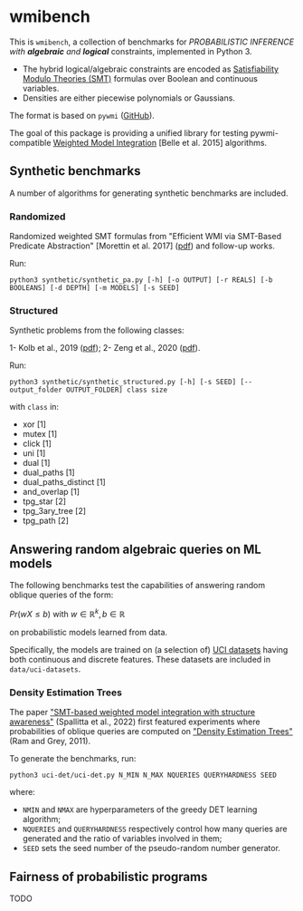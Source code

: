 
# wmibench

This is `wmibench`, a collection of benchmarks for *PROBABILISTIC INFERENCE with
**algebraic** and **logical*** constraints, implemented in Python 3.

- The hybrid logical/algebraic constraints are encoded as
[Satisfiability Modulo Theories
(SMT)](https://en.wikipedia.org/wiki/Satisfiability_modulo_theories)
formulas over Boolean and continuous variables.
- Densities are
either piecewise polynomials or Gaussians.

The format is based on `pywmi`
([GitHub](https://github.com/weighted-model-integration/pywmi)).

The goal of this package is providing a unified library for testing
pywmi-compatible [Weighted Model
Integration](http://web.cs.ucla.edu/~guyvdb/papers/BelleIJCAI15.pdf)
[Belle et al. 2015] algorithms.

## Synthetic benchmarks

A number of algorithms for generating synthetic benchmarks are included.

### Randomized

Randomized weighted SMT formulas from "Efficient WMI via SMT-Based Predicate Abstraction" [Morettin et al. 2017] ([pdf](https://www.ijcai.org/proceedings/2017/0100.pdf)) and follow-up works.

Run:

`python3 synthetic/synthetic_pa.py [-h] [-o OUTPUT] [-r REALS] [-b BOOLEANS] [-d DEPTH] [-m MODELS] [-s SEED]`

### Structured

Synthetic problems from the following classes:

1- Kolb et al., 2019 ([pdf](http://proceedings.mlr.press/v115/kolb20a/kolb20a.pdf));
2- Zeng et al., 2020 ([pdf](http://proceedings.mlr.press/v115/zeng20a/zeng20a.pdf)).

Run:

`python3 synthetic/synthetic_structured.py [-h] [-s SEED] [--output_folder OUTPUT_FOLDER] class size`

with `class` in:

- xor [1]
- mutex [1]
- click [1]
- uni [1]
- dual [1]
- dual_paths [1]
- dual_paths_distinct [1]
- and_overlap [1]
- tpg_star [2]
- tpg_3ary_tree [2]
- tpg_path [2]


## Answering random algebraic queries on ML models

The following benchmarks test the capabilities of answering random
oblique queries of the form:

$Pr(w X \le b)$ with $w \in \mathbb{R}^k, b \in \mathbb{R}$

on probabilistic models learned from data.

Specifically, the models are trained on (a selection of) [UCI
datasets](https://archive.ics.uci.edu/ml/index.php) having both
continuous and discrete features. These datasets are included in
`data/uci-datasets`.


### Density Estimation Trees

The paper ["SMT-based weighted model integration with structure
awareness"](https://proceedings.mlr.press/v180/spallitta22a/spallitta22a.pdf)
(Spallitta et al., 2022) first featured experiments where
probabilities of oblique queries are computed on ["Density Estimation
Trees"](https://dl.acm.org/doi/pdf/10.1145/2020408.2020507) (Ram and
Grey, 2011).

To generate the benchmarks, run:

`python3 uci-det/uci-det.py N_MIN N_MAX NQUERIES QUERYHARDNESS SEED`

where:

- `NMIN` and `NMAX` are hyperparameters of the greedy DET learning algorithm;
- `NQUERIES` and `QUERYHARDNESS` respectively control how many queries are generated and the ratio of variables involved in them;
- `SEED` sets the seed number of the pseudo-random number generator.



## Fairness of probabilistic programs

TODO
